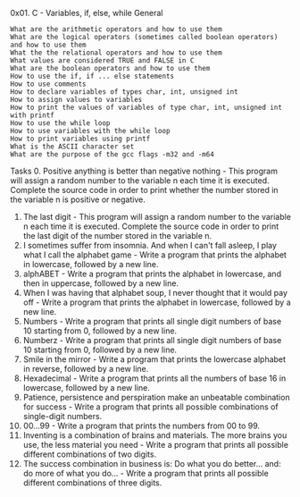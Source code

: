 0x01. C - Variables, if, else, while
General

    What are the arithmetic operators and how to use them
    What are the logical operators (sometimes called boolean operators) and how to use them
    What the the relational operators and how to use them
    What values are considered TRUE and FALSE in C
    What are the boolean operators and how to use them
    How to use the if, if ... else statements
    How to use comments
    How to declare variables of types char, int, unsigned int
    How to assign values to variables
    How to print the values of variables of type char, int, unsigned int with printf
    How to use the while loop
    How to use variables with the while loop
    How to print variables using printf
    What is the ASCII character set
    What are the purpose of the gcc flags -m32 and -m64
Tasks
0. Positive anything is better than negative nothing - This program will assign a random number to the variable n each time it is executed. Complete the source code in order to print whether the number stored in the variable n is positive or negative.
1. The last digit - This program will assign a random number to the variable n each time it is executed. Complete the source code in order to print the last digit of the number stored in the variable n.
2. I sometimes suffer from insomnia. And when I can't fall asleep, I play what I call the alphabet game - Write a program that prints the alphabet in lowercase, followed by a new line.
3. alphABET - Write a program that prints the alphabet in lowercase, and then in uppercase, followed by a new line.
4. When I was having that alphabet soup, I never thought that it would pay off - Write a program that prints the alphabet in lowercase, followed by a new line.
5. Numbers - Write a program that prints all single digit numbers of base 10 starting from 0, followed by a new line.
6. Numberz - Write a program that prints all single digit numbers of base 10 starting from 0, followed by a new line.
7. Smile in the mirror - Write a program that prints the lowercase alphabet in reverse, followed by a new line.
8. Hexadecimal - Write a program that prints all the numbers of base 16 in lowercase, followed by a new line.
9. Patience, persistence and perspiration make an unbeatable combination for success - Write a program that prints all possible combinations of single-digit numbers.
10. 00...99 - Write a program that prints the numbers from 00 to 99.
11. Inventing is a combination of brains and materials. The more brains you use, the less material you need - Write a program that prints all possible different combinations of two digits.
12. The success combination in business is: Do what you do better... and: do more of what you do... - Write a program that prints all possible different combinations of three digits.